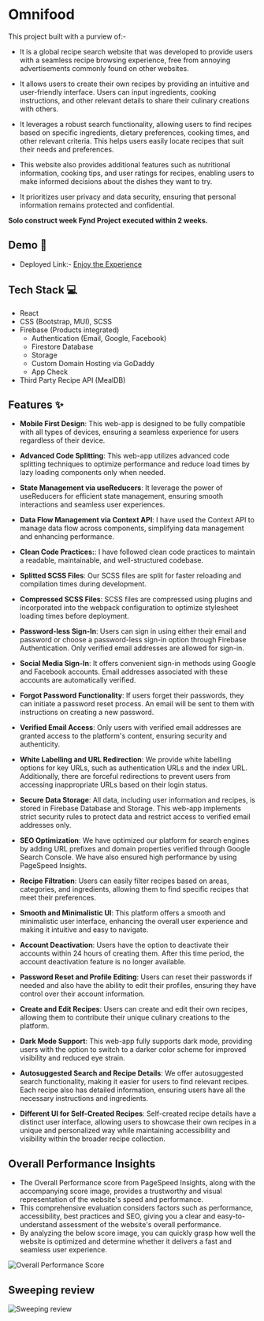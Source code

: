 # Omnifood

This project built with a purview of:-
- It is a global recipe search website that was developed to provide users with a seamless recipe browsing experience, free from annoying advertisements commonly found on other websites.

- It allows users to create their own recipes by providing an intuitive and user-friendly interface. Users can input ingredients, cooking instructions, and other relevant details to share their culinary creations with others.

- It leverages a robust search functionality, allowing users to find recipes based on specific ingredients, dietary preferences, cooking times, and other relevant criteria. This helps users easily locate recipes that suit their needs and preferences.

- This website also provides additional features such as nutritional information, cooking tips, and user ratings for recipes, enabling users to make informed decisions about the dishes they want to try.

- It prioritizes user privacy and data security, ensuring that personal information remains protected and confidential.


**Solo construct week Fynd Project executed within 2 weeks.**

## Demo 🎥

- Deployed Link:- [Enjoy the Experience](https://omnifood.in/)

## Tech Stack 💻

- React
- CSS (Bootstrap, MUI), SCSS
- Firebase (Products integrated)
    - Authentication (Email, Google, Facebook)
    - Firestore Database
    - Storage
    - Custom Domain Hosting via GoDaddy
    - App Check
- Third Party Recipe API (MealDB)

## Features ✨

- **Mobile First Design**: This web-app is designed to be fully compatible with all types of devices, ensuring a seamless experience for users regardless of their device.

- **Advanced Code Splitting**: This web-app utilizes advanced code splitting techniques to optimize performance and reduce load times by lazy loading components only when needed.

- **State Management via useReducers**: It leverage the power of useReducers for efficient state management, ensuring smooth interactions and seamless user experiences.

- **Data Flow Management via Context API**:  I have used the Context API to manage data flow across components, simplifying data management and enhancing performance.

- **Clean Code Practices:**: I have followed clean code practices to maintain a readable, maintainable, and well-structured codebase.

- **Splitted SCSS Files**: Our SCSS files are split for faster reloading and compilation times during development.

- **Compressed SCSS Files**: SCSS files are compressed using plugins and incorporated into the webpack configuration to optimize stylesheet loading times before deployment.

- **Password-less Sign-In**: Users can sign in using either their email and password or choose a password-less sign-in option through Firebase Authentication. Only verified email addresses are allowed for sign-in.

- **Social Media Sign-In**: It offers convenient sign-in methods using Google and Facebook accounts. Email addresses associated with these accounts are automatically verified.

- **Forgot Password Functionality**: If users forget their passwords, they can initiate a password reset process. An email will be sent to them with instructions on creating a new password.

- **Verified Email Access**: Only users with verified email addresses are granted access to the platform's content, ensuring security and authenticity.

- **White Labelling and URL Redirection**: We provide white labelling options for key URLs, such as authentication URLs and the index URL. Additionally, there are forceful redirections to prevent users from accessing inappropriate URLs based on their login status.

- **Secure Data Storage**: All data, including user information and recipes, is stored in Firebase Database and Storage. This web-app implements strict security rules to protect data and restrict access to verified email addresses only.

- **SEO Optimization**: We have optimized our platform for search engines by adding URL prefixes and domain properties verified through Google Search Console. We have also ensured high performance by using PageSpeed Insights.

- **Recipe Filtration**: Users can easily filter recipes based on areas, categories, and ingredients, allowing them to find specific recipes that meet their preferences.

- **Smooth and Minimalistic UI**: This platform offers a smooth and minimalistic user interface, enhancing the overall user experience and making it intuitive and easy to navigate.

- **Account Deactivation**: Users have the option to deactivate their accounts within 24 hours of creating them. After this time period, the account deactivation feature is no longer available.

- **Password Reset and Profile Editing**: Users can reset their passwords if needed and also have the ability to edit their profiles, ensuring they have control over their account information.

- **Create and Edit Recipes**: Users can create and edit their own recipes, allowing them to contribute their unique culinary creations to the platform.

- **Dark Mode Support**: This web-app fully supports dark mode, providing users with the option to switch to a darker color scheme for improved visibility and reduced eye strain.


- **Autosuggested Search and Recipe Details**: We offer autosuggested search functionality, making it easier for users to find relevant recipes. Each recipe also has detailed information, ensuring users have all the necessary instructions and ingredients.

- **Different UI for Self-Created Recipes**: Self-created recipe details have a distinct user interface, allowing users to showcase their own recipes in a unique and personalized way while maintaining accessibility and visibility within the broader recipe collection.


## Overall Performance Insights

- The Overall Performance score from PageSpeed Insights, along with the accompanying score image, provides a trustworthy and visual representation of the website's speed and performance. 
- This comprehensive evaluation considers factors such as performance, accessibility, best practices and SEO, giving you a clear and easy-to-understand assessment of the website's overall performance. 
- By analyzing the below score image, you can quickly grasp how well the website is optimized and determine whether it delivers a fast and seamless user experience.

![Overall Performance Score](https://i.ibb.co/7kpxXnW/Diagnose-Performance-Issues-Omnifood-in.png)

## Sweeping review  

![Sweeping review](https://i.ibb.co/WcRsgss/Git-Readme.jpg)

